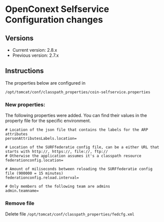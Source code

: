 # OpenConext Selfservice Configuration changes

## Versions
 - Current version: 2.8.x
 - Previous version: 2.7.x

## Instructions

The properties below are configured in

    /opt/tomcat/conf/classpath_properties/coin-selfservice.properties

### New properties:

The following properties were added. You can find their values in the property file for the specific environment.

    # Location of the json file that contains the labels for the ARP attributes
    personAttributesLabels.location=

    # Location of the SURFfederatie config file, can be a either URL that starts with http://, https://, file://, ftp://
    # Otherwise the application assumes it's a classpath resource
    federationconfig.location=

    # Amount of miliseconds between reloading the SURFfederatie config file (900000 = 15 minutes)
    federationconfig.reload.interval=

    # Only members of the following team are admins
    admin.teamname=

### Remove file

Delete file `/opt/tomcat/conf/classpath_properties/fedcfg.xml`
